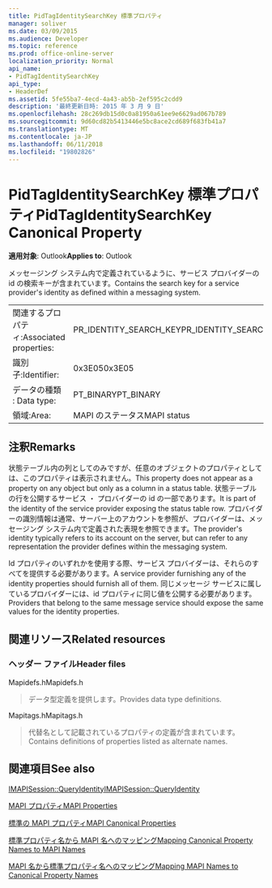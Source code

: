 ```yaml
---
title: PidTagIdentitySearchKey 標準プロパティ
manager: soliver
ms.date: 03/09/2015
ms.audience: Developer
ms.topic: reference
ms.prod: office-online-server
localization_priority: Normal
api_name:
- PidTagIdentitySearchKey
api_type:
- HeaderDef
ms.assetid: 5fe55ba7-4ecd-4a43-ab5b-2ef595c2cdd9
description: '最終更新日時: 2015 年 3 月 9 日'
ms.openlocfilehash: 28c269db15d0c0a81950a61ee9e6629ad067b789
ms.sourcegitcommit: 9d60cd82b5413446e5bc8ace2cd689f683fb41a7
ms.translationtype: MT
ms.contentlocale: ja-JP
ms.lasthandoff: 06/11/2018
ms.locfileid: "19802826"
---
```

# <a name="pidtagidentitysearchkey-canonical-property"></a><span data-ttu-id="67599-103">PidTagIdentitySearchKey 標準プロパティ</span><span class="sxs-lookup"><span data-stu-id="67599-103">PidTagIdentitySearchKey Canonical Property</span></span>

  
  
<span data-ttu-id="67599-104">**適用対象**: Outlook</span><span class="sxs-lookup"><span data-stu-id="67599-104">**Applies to**: Outlook</span></span> 
  
<span data-ttu-id="67599-105">メッセージング システム内で定義されているように、サービス プロバイダーの id の検索キーが含まれています。</span><span class="sxs-lookup"><span data-stu-id="67599-105">Contains the search key for a service provider's identity as defined within a messaging system.</span></span> 
  
|||
|:-----|:-----|
|<span data-ttu-id="67599-106">関連するプロパティ:</span><span class="sxs-lookup"><span data-stu-id="67599-106">Associated properties:</span></span>  <br/> |<span data-ttu-id="67599-107">PR_IDENTITY_SEARCH_KEY</span><span class="sxs-lookup"><span data-stu-id="67599-107">PR_IDENTITY_SEARCH_KEY</span></span>  <br/> |
|<span data-ttu-id="67599-108">識別子:</span><span class="sxs-lookup"><span data-stu-id="67599-108">Identifier:</span></span>  <br/> |<span data-ttu-id="67599-109">0x3E05</span><span class="sxs-lookup"><span data-stu-id="67599-109">0x3E05</span></span>  <br/> |
|<span data-ttu-id="67599-110">データの種類 : </span><span class="sxs-lookup"><span data-stu-id="67599-110">Data type:</span></span>  <br/> |<span data-ttu-id="67599-111">PT_BINARY</span><span class="sxs-lookup"><span data-stu-id="67599-111">PT_BINARY</span></span>  <br/> |
|<span data-ttu-id="67599-112">領域:</span><span class="sxs-lookup"><span data-stu-id="67599-112">Area:</span></span>  <br/> |<span data-ttu-id="67599-113">MAPI のステータス</span><span class="sxs-lookup"><span data-stu-id="67599-113">MAPI status</span></span>  <br/> |
   
## <a name="remarks"></a><span data-ttu-id="67599-114">注釈</span><span class="sxs-lookup"><span data-stu-id="67599-114">Remarks</span></span>

<span data-ttu-id="67599-115">状態テーブル内の列としてのみですが、任意のオブジェクトのプロパティとしては、このプロパティは表示されません。</span><span class="sxs-lookup"><span data-stu-id="67599-115">This property does not appear as a property on any object but only as a column in a status table.</span></span> <span data-ttu-id="67599-116">状態テーブルの行を公開するサービス ・ プロバイダーの id の一部であります。</span><span class="sxs-lookup"><span data-stu-id="67599-116">It is part of the identity of the service provider exposing the status table row.</span></span> <span data-ttu-id="67599-117">プロバイダーの識別情報は通常、サーバー上のアカウントを参照が、プロバイダーは、メッセージング システム内で定義された表現を参照できます。</span><span class="sxs-lookup"><span data-stu-id="67599-117">The provider's identity typically refers to its account on the server, but can refer to any representation the provider defines within the messaging system.</span></span> 
  
<span data-ttu-id="67599-118">Id プロパティのいずれかを使用する際、サービス プロバイダーは、それらのすべてを提供する必要があります。</span><span class="sxs-lookup"><span data-stu-id="67599-118">A service provider furnishing any of the identity properties should furnish all of them.</span></span> <span data-ttu-id="67599-119">同じメッセージ サービスに属しているプロバイダーには、id プロパティに同じ値を公開する必要があります。</span><span class="sxs-lookup"><span data-stu-id="67599-119">Providers that belong to the same message service should expose the same values for the identity properties.</span></span> 
  
## <a name="related-resources"></a><span data-ttu-id="67599-120">関連リソース</span><span class="sxs-lookup"><span data-stu-id="67599-120">Related resources</span></span>

### <a name="header-files"></a><span data-ttu-id="67599-121">ヘッダー ファイル</span><span class="sxs-lookup"><span data-stu-id="67599-121">Header files</span></span>

<span data-ttu-id="67599-122">Mapidefs.h</span><span class="sxs-lookup"><span data-stu-id="67599-122">Mapidefs.h</span></span>
  
> <span data-ttu-id="67599-123">データ型定義を提供します。</span><span class="sxs-lookup"><span data-stu-id="67599-123">Provides data type definitions.</span></span>
    
<span data-ttu-id="67599-124">Mapitags.h</span><span class="sxs-lookup"><span data-stu-id="67599-124">Mapitags.h</span></span>
  
> <span data-ttu-id="67599-125">代替名として記載されているプロパティの定義が含まれています。</span><span class="sxs-lookup"><span data-stu-id="67599-125">Contains definitions of properties listed as alternate names.</span></span>
    
## <a name="see-also"></a><span data-ttu-id="67599-126">関連項目</span><span class="sxs-lookup"><span data-stu-id="67599-126">See also</span></span>



[<span data-ttu-id="67599-127">IMAPISession::QueryIdentity</span><span class="sxs-lookup"><span data-stu-id="67599-127">IMAPISession::QueryIdentity</span></span>](imapisession-queryidentity.md)


[<span data-ttu-id="67599-128">MAPI プロパティ</span><span class="sxs-lookup"><span data-stu-id="67599-128">MAPI Properties</span></span>](mapi-properties.md)
  
[<span data-ttu-id="67599-129">標準の MAPI プロパティ</span><span class="sxs-lookup"><span data-stu-id="67599-129">MAPI Canonical Properties</span></span>](mapi-canonical-properties.md)
  
[<span data-ttu-id="67599-130">標準プロパティ名から MAPI 名へのマッピング</span><span class="sxs-lookup"><span data-stu-id="67599-130">Mapping Canonical Property Names to MAPI Names</span></span>](mapping-canonical-property-names-to-mapi-names.md)
  
[<span data-ttu-id="67599-131">MAPI 名から標準プロパティ名へのマッピング</span><span class="sxs-lookup"><span data-stu-id="67599-131">Mapping MAPI Names to Canonical Property Names</span></span>](mapping-mapi-names-to-canonical-property-names.md)

